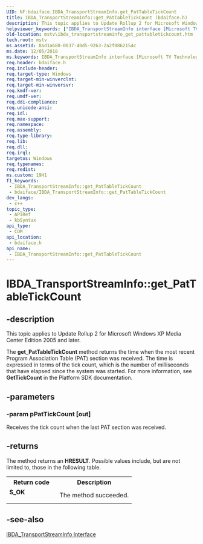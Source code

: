 ```yaml
---
UID: NF:bdaiface.IBDA_TransportStreamInfo.get_PatTableTickCount
title: IBDA_TransportStreamInfo::get_PatTableTickCount (bdaiface.h)
description: This topic applies to Update Rollup 2 for Microsoft Windows XP Media Center Edition 2005 and later.
helpviewer_keywords: ["IBDA_TransportStreamInfo interface [Microsoft TV Technologies]","get_PatTableTickCount method","IBDA_TransportStreamInfo.get_PatTableTickCount","IBDA_TransportStreamInfo::get_PatTableTickCount","IBDA_TransportStreamInfoget_PatTableTickCount","bdaiface/IBDA_TransportStreamInfo::get_PatTableTickCount","get_PatTableTickCount","get_PatTableTickCount method [Microsoft TV Technologies]","get_PatTableTickCount method [Microsoft TV Technologies]","IBDA_TransportStreamInfo interface","mstv.ibda_transportstreaminfo_get_pattabletickcount"]
old-location: mstv\ibda_transportstreaminfo_get_pattabletickcount.htm
tech.root: mstv
ms.assetid: 8ad1a680-0037-40d5-9263-2a2f0862154c
ms.date: 12/05/2018
ms.keywords: IBDA_TransportStreamInfo interface [Microsoft TV Technologies],get_PatTableTickCount method, IBDA_TransportStreamInfo.get_PatTableTickCount, IBDA_TransportStreamInfo::get_PatTableTickCount, IBDA_TransportStreamInfoget_PatTableTickCount, bdaiface/IBDA_TransportStreamInfo::get_PatTableTickCount, get_PatTableTickCount, get_PatTableTickCount method [Microsoft TV Technologies], get_PatTableTickCount method [Microsoft TV Technologies],IBDA_TransportStreamInfo interface, mstv.ibda_transportstreaminfo_get_pattabletickcount
req.header: bdaiface.h
req.include-header: 
req.target-type: Windows
req.target-min-winverclnt: 
req.target-min-winversvr: 
req.kmdf-ver: 
req.umdf-ver: 
req.ddi-compliance: 
req.unicode-ansi: 
req.idl: 
req.max-support: 
req.namespace: 
req.assembly: 
req.type-library: 
req.lib: 
req.dll: 
req.irql: 
targetos: Windows
req.typenames: 
req.redist: 
ms.custom: 19H1
f1_keywords:
 - IBDA_TransportStreamInfo::get_PatTableTickCount
 - bdaiface/IBDA_TransportStreamInfo::get_PatTableTickCount
dev_langs:
 - c++
topic_type:
 - APIRef
 - kbSyntax
api_type:
 - COM
api_location:
 - bdaiface.h
api_name:
 - IBDA_TransportStreamInfo::get_PatTableTickCount
---
```


# IBDA_TransportStreamInfo::get_PatTableTickCount


## -description

This topic applies to Update Rollup 2 for Microsoft Windows XP Media Center Edition 2005 and later.
        



The <b>get_PatTableTickCount</b> method returns the time when the most recent Program Association Table (PAT) section was received. The time is expressed in terms of the tick count, which is the number of milliseconds that have elapsed since the system was started. For more information, see <b>GetTickCount</b> in the Platform SDK documentation.

## -parameters

### -param pPatTickCount [out]

Receives the tick count when the last PAT section was received.

## -returns

The method returns an <b>HRESULT</b>. Possible values include, but are not limited to, those in the following table.

<table>
<tr>
<th>Return code</th>
<th>Description</th>
</tr>
<tr>
<td width="40%">
<dl>
<dt><b>S_OK</b></dt>
</dl>
</td>
<td width="60%">
The method succeeded.

</td>
</tr>
</table>

## -see-also

<a href="/windows/desktop/api/bdaiface/nn-bdaiface-ibda_transportstreaminfo">IBDA_TransportStreamInfo Interface</a>

